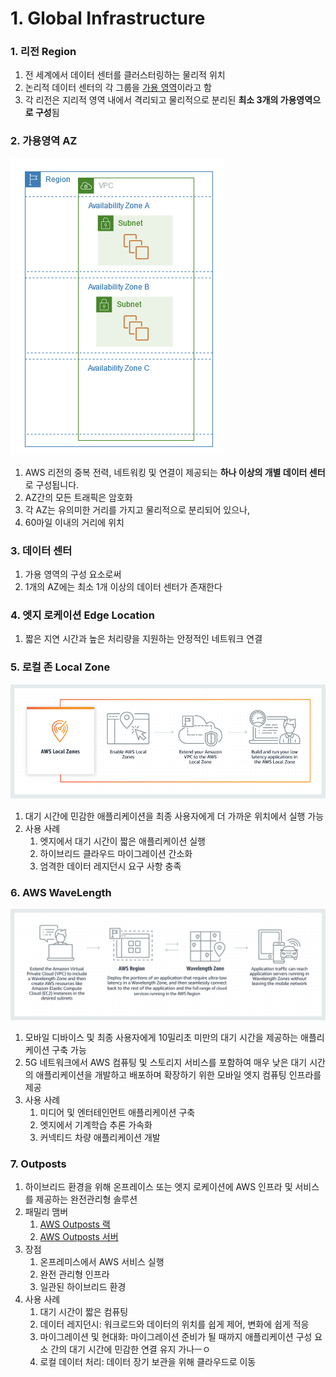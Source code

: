 # 1. Global Infrastructure

### 1. 리전 Region

1. 전 세계에서 데이터 센터를 클러스터링하는 물리적 위치
2. 논리적 데이터 센터의 각 그룹을 [가용 영역](#2-가용영역-az)이라고 함
3. 각 리전은 지리적 영역 내에서 격리되고 물리적으로 분리된 **최소 3개의 가용영역으로 구성**됨

### 2. 가용영역 AZ

![가용영역](./01/redion-az.png)

1. AWS 리전의 중복 전력, 네트워킹 및 연결이 제공되는 **하나 이상의 개별 데이터 센터**로 구성됩니다.
2. AZ간의 모든 트래픽은 암호화
3. 각 AZ는 유의미한 거리를 가지고 물리적으로 분리되어 있으나,
4. 60마일 이내의 거리에 위치

### 3. 데이터 센터

1. 가용 영역의 구성 요소로써
2. 1개의 AZ에는 최소 1개 이상의 데이터 센터가 존재한다

### 4. 엣지 로케이션 Edge Location

1. 짧은 지연 시간과 높은 처리량을 지원하는 안정적인 네트워크 연결

### 5. 로컬 존 Local Zone

![작동방식](./01/Product-Page-Diagram_Titans.54b3e4a15e5e26fc8df0a8ba20a5afd235291150.png)

1. 대기 시간에 민감한 애플리케이션을 최종 사용자에게 더 가까운 위치에서 실행 가능
2. 사용 사례
   1. 엣지에서 대기 시간이 짧은 애플리케이션 실행
   2. 하이브리드 클라우드 마이그레이션 간소화
   3. 엄격한 데이터 레지던시 요구 사항 충족

### 6. AWS WaveLength

![작동방식](./01/Product-Page-Diagram_AWS-Wavelength@2x.66324ab8536aa701e0868644e8e473c8b8da5b45.png)

1. 모바일 디바이스 및 최종 사용자에게 10밀리초 미만의 대기 시간을 제공하는 애플리케이션 구축 가능
2. 5G 네트워크에서 AWS 컴퓨팅 및 스토리지 서비스를 포함하여 매우 낮은 대기 시간의 애플리케이션을 개발하고 배포하며 확장하기 위한 모바일 엣지 컴퓨팅 인프라를 제공
3. 사용 사례
   1. 미디어 및 엔터테인먼트 애플리케이션 구축
   2. 엣지에서 기계학습 추론 가속화
   3. 커넥티드 차량 애플리케이션 개발

### 7. Outposts

1. 하이브리드 환경을 위해 온프레이스 또는 엣지 로케이션에 AWS 인프라 및 서비스를 제공하는 완전관리형 솔루션
2. 패밀리 맴버
   1. [AWS Outposts 랙](https://aws.amazon.com/ko/outposts/)
   2. [AWS Outposts 서버](https://aws.amazon.com/ko/outposts/)
3. 장점
   1. 온프레미스에서 AWS 서비스 실행
   2. 완전 관리형 인프라
   3. 일관된 하이브리드 환경
4. 사용 사례
   1. 대기 시간이 짧은 컴퓨팅
   2. 데이터 레지던시: 워크로드와 데이터의 위치를 쉽게 제어, 변화에 쉽게 적응
   3. 마이그레이션 및 현대화: 마이그레이션 준비가 될 때까지 애플리케이션 구성 요소 간의 대기 시간에 민감한 연결 유지 가나ㅡㅇ
   4. 로컬 데이터 처리: 데이터 장기 보관을 위해 클라우드로 이동